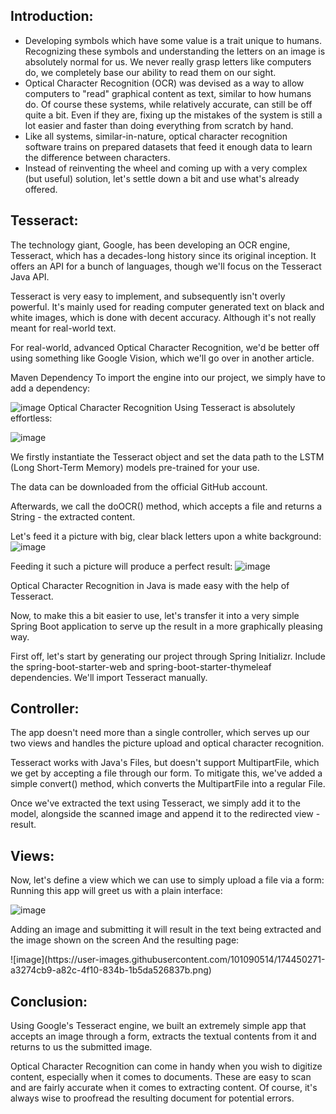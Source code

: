 <h2>Introduction:</h2>
            <ul>   <p> <li>Developing symbols which have some value is a trait unique to humans. Recognizing these symbols and understanding the letters on an image is absolutely normal for us. We never really grasp letters like computers do, we completely base our ability to read them on our sight.</li>

<li>Optical Character Recognition (OCR) was devised as a way to allow computers to "read" graphical content as text, similar to how humans do. Of course these systems, while relatively accurate, can still be off quite a bit. Even if they are, fixing up the mistakes of the system is still a lot easier and faster than doing everything from scratch by hand.</li>

<li>Like all systems, similar-in-nature, optical character recognition software trains on prepared datasets that feed it enough data to learn the difference between characters.</li>

  <li>Instead of reinventing the wheel and coming up with a very complex (but useful) solution, let's settle down a bit and use what's already offered.</li></p>
  </ul>

<h2>Tesseract:</h2>
<p>The technology giant, Google, has been developing an OCR engine, Tesseract, which has a decades-long history since its original inception. It offers an API for a bunch of languages, though we'll focus on the Tesseract Java API.

Tesseract is very easy to implement, and subsequently isn't overly powerful. It's mainly used for reading computer generated text on black and white images, which is done with decent accuracy. Although it's not really meant for real-world text.

For real-world, advanced Optical Character Recognition, we'd be better off using something like Google Vision, which we'll go over in another article.

Maven Dependency
To import the engine into our project, we simply have to add a dependency:

![image](https://user-images.githubusercontent.com/101090514/174450096-0fced6af-b285-440e-82f6-293784f051f1.png)
Optical Character Recognition
Using Tesseract is absolutely effortless:

![image](https://user-images.githubusercontent.com/101090514/174450125-8c4bf577-3682-4a76-8824-63e755ee712d.png)

We firstly instantiate the Tesseract object and set the data path to the LSTM (Long Short-Term Memory) models pre-trained for your use.

The data can be downloaded from the official GitHub account.

Afterwards, we call the doOCR() method, which accepts a file and returns a String - the extracted content.


Let's feed it a picture with big, clear black letters upon a white background:
![image](https://user-images.githubusercontent.com/101090514/174449855-bb349742-38fb-4420-98da-30e765592e99.png)


Feeding it such a picture will produce a perfect result:
![image](https://user-images.githubusercontent.com/101090514/174449880-4fa591c1-9996-4e8f-b21c-167fe0d46d9f.png)

Optical Character Recognition in Java is made easy with the help of Tesseract.

Now, to make this a bit easier to use, let's transfer it into a very simple Spring Boot application to serve up the result in a more graphically pleasing way.

First off, let's start by generating our project through Spring Initializr. Include the spring-boot-starter-web and spring-boot-starter-thymeleaf dependencies. We'll import Tesseract manually.</p>


<h2>Controller:</h2>
<p>The app doesn't need more than a single controller, which serves up our two views and handles the picture upload and optical character recognition.



Tesseract works with Java's Files, but doesn't support MultipartFile, which we get by accepting a file through our form. To mitigate this, we've added a simple convert() method, which converts the MultipartFile into a regular File.</p>

Once we've extracted the text using Tesseract, we simply add it to the model, alongside the scanned image and append it to the redirected view - result.</p>

<h2>Views:</h2>
<p>Now, let's define a view which we can use to simply upload a file via a form:
Running this app will greet us with a plain interface:</p>

![image](https://user-images.githubusercontent.com/101090514/174449520-c9dd3140-1b3c-4411-b5fe-4b82e69e06e6.png)
<p>Adding an image and submitting it will result in the text being extracted and the image shown on the screen And the resulting page:</p>
![image](https://user-images.githubusercontent.com/101090514/174450271-a3274cb9-a82c-4f10-834b-1b5da526837b.png)




<h2>Conclusion:</h2>
<p>Using Google's Tesseract engine, we built an extremely simple app that accepts an image through a form, extracts the textual contents from it and returns to us the submitted image.

Optical Character Recognition can come in handy when you wish to digitize content, especially when it comes to documents. These are easy to scan and are fairly accurate when it comes to extracting content. Of course, it's always wise to proofread the resulting document for potential errors.</p>
